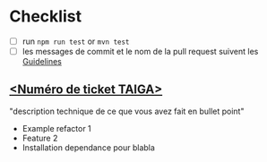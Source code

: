 # Checklist

- [ ] run `npm run test` or `mvn test`
- [ ] les messages de commit et le nom de la pull request suivent les [Guidelines](https://github.com/Pecunia-App/.github/tree/main/profile#guidelines)

## [<Numéro de ticket TAIGA>](url)

"description technique de ce que vous avez fait en bullet point"

- Example refactor 1
- Feature 2
- Installation dependance pour blabla
